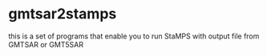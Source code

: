 # gmtsar2stamps
this is a set of programs that enable you to run StaMPS with output file from GMTSAR or GMT5SAR
